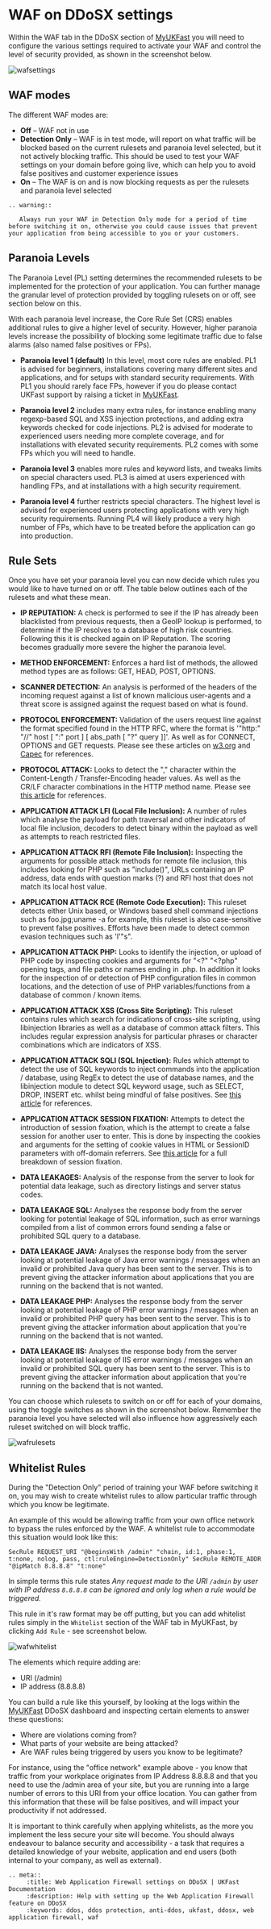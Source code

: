 # WAF on DDoSX settings

Within the WAF tab in the DDoSX section of [MyUKFast](https://my.ukfast.co.uk) you will need to configure the various settings required to activate your WAF and control the level of security provided, as shown in the screenshot below.

![wafsettings](files/wafsettings.PNG)

## WAF modes

The different WAF modes are:

- **Off** – WAF not in use
- **Detection Only** – WAF is in test mode, will report on what traffic will be blocked based on the current rulesets and paranoia level selected, but it not actively blocking traffic.  This should be used to test your WAF settings on your domain before going live, which can help you to avoid false positives and customer experience issues
- **On** – The WAF is on and is now blocking requests as per the rulesets and paranoia level selected

```eval_rst
.. warning::

   Always run your WAF in Detection Only mode for a period of time before switching it on, otherwise you could cause issues that prevent your application from being accessible to you or your customers.

```

## Paranoia Levels

The Paranoia Level (PL) setting determines the recommended rulesets to be implemented for the protection of your application.  You can further manage the granular level of protection provided by toggling rulesets on or off, see section below on this.

With each paranoia level increase, the Core Rule Set (CRS) enables additional rules to give a higher level of security. However, higher paranoia levels increase the possibility of blocking some legitimate traffic due to false alarms (also named false positives or FPs).

- **Paranoia level 1 (default)** In this level, most core rules are enabled. PL1 is advised for beginners, installations covering many different sites and applications, and for setups with standard security requirements. With PL1 you should rarely face FPs, however if you do please contact UKFast support by raising a ticket in [MyUKFast](https://my.ukfast.co.uk).

- **Paranoia level 2** includes many extra rules, for instance enabling many regexp-based SQL and XSS injection protections, and adding extra keywords checked for code injections. PL2 is advised for moderate to experienced users needing more complete coverage, and for installations with elevated security requirements. PL2 comes with some FPs which you will need to handle.

- **Paranoia level 3** enables more rules and keyword lists, and tweaks limits on special characters used. PL3 is aimed at users experienced with handling FPs, and at installations with a high security requirement.

- **Paranoia level 4** further restricts special characters. The highest level is advised for experienced users protecting applications with very high security requirements. Running PL4 will likely produce a very high number of FPs, which have to be treated before the application can go into production.

## Rule Sets

Once you have set your paranoia level you can now decide which rules you would like to have turned on or off. The table below outlines each of the rulesets and what these mean.

- **IP REPUTATION:** A check is performed to see if the IP has already been blacklisted from previous requests, then a GeoIP lookup is performed, to determine if the IP resolves to a database of high risk countries. Following this it is checked again on IP Reputation.  The scoring becomes gradually more severe the higher the paranoia level.

- **METHOD ENFORCEMENT:** Enforces a hard list of methods, the allowed method types are as follows: GET, HEAD, POST, OPTIONS.

- **SCANNER DETECTION:** An analysis is performed of the headers of the incoming request against a list of known malicious user-agents and a threat score is assigned against the request based on what is found.

- **PROTOCOL ENFORCEMENT:** Validation of the users request line against the format specified found in the HTTP RFC, where the format is '"http:" "//" host [ ":" port ] [ abs_path [ "?" query ]]'. As well as for CONNECT, OPTIONS and GET requests.  Please see these articles on [w3.org](http://www.w3.org/Protocols/rfc2616/rfc2616-sec3.html#sec3.2.1) and [Capec](http://capec.mitre.org/data/definitions/272.html) for references.

- **PROTOCOL ATTACK:** Looks to detect the "," character within the Content-Length / Transfer-Encoding header values.  As well as the CR/LF character combinations in the HTTP method name. Please see [this article](http://projects.webappsec.org/HTTP-Request-Smuggling) for references.

- **APPLICATION ATTACK LFI (Local File Inclusion):** A number of rules which analyse the payload for path traversal and other indicators of local file inclusion, decoders to detect binary within the payload as well as attempts to reach restricted files.

- **APPLICATION ATTACK RFI (Remote File Inclusion):** Inspecting the arguments for possible attack methods for remote file inclusion, this includes looking for PHP such as "include()", URLs containing an IP address, data ends with question marks (?) and RFI host that does not match its local host value.

- **APPLICATION ATTACK RCE (Remote Code Execution):** This ruleset detects either Unix based, or Windows based shell command injections such as foo.jpg;uname -a for example, this ruleset is also case-sensitive to prevent false positives. Efforts have been made to detect common evasion techniques such as 'l'"s".  

- **APPLICATION ATTACK PHP:** Looks to identify the injection, or upload of PHP code by inspecting cookies and arguments for "<?" "<?php" opening tags, and file paths or names ending in .php. In addition it looks for the inspection of or detection of PHP configuration files in common locations, and the detection of use of PHP variables/functions from a database of common / known items.

- **APPLICATION ATTACK XSS (Cross Site Scripting):** This ruleset contains rules which search for indications of cross-site scripting, using libinjection libraries as well as a database of common attack filters.  This includes regular expression analysis for particular phrases or character combinations which are indicators of XSS.

- **APPLICATION ATTACK SQLI (SQL Injection):**
Rules which attempt to detect the use of SQL keywords to inject commands into the application / database, using RegEx to detect the use of database names, and the libinjection module to detect SQL keyword usage, such as SELECT, DROP, INSERT etc. whilst being mindful of false positives.  See [this article](http://websec.ca/kb/sql_injection) for references.

- **APPLICATION ATTACK SESSION FIXATION:** Attempts to detect the introduction of session fixation, which is the attempt to create a false session for another user to enter.  This is done by inspecting the cookies and arguments for the setting of cookie values in HTML or SessionID parameters with off-domain referrers.  See [this article](http://projects.webappsec.org/w/page/13246960/Session%20Fixation) for a full breakdown of session fixation.

- **DATA LEAKAGES:** Analysis of the response from the server to look for potential data leakage, such as directory listings and server status codes.

- **DATA LEAKAGE SQL:**
Analyses the response body from the server looking for potential leakage of SQL information, such as error warnings compiled from a list of common errors found sending a false or prohibited SQL query to a database.  

- **DATA LEAKAGE JAVA:** Analyses the response body from the server looking at potential leakage of Java error warnings / messages when an invalid or prohibited Java query has been sent to the server.  This is to prevent giving the attacker information about applications that you are running on the backend that is not wanted.

- **DATA LEAKAGE PHP:**
Analyses the response body from the server looking at potential leakage of PHP error warnings / messages when an invalid or prohibited PHP query has been sent to the server.  This is to prevent giving the attacker information about application that you're running on the backend that is not wanted.

- **DATA LEAKAGE IIS:** Analyses the response body from the server looking at potential leakage of IIS error warnings / messages when an invalid or prohibited SQL query has been sent to the server.  This is to prevent giving the attacker information about application that you're running on the backend that is not wanted.

You can choose which rulesets to switch on or off for each of your domains, using the toggle switches as shown in the screenshot below.  Remember the paranoia level you have selected will also influence how aggressively each ruleset switched on will block traffic.

![wafrulesets](files/wafrulesets.PNG)

## Whitelist Rules

During the "Detection Only" period of training your WAF before switching it on, you may wish to create whitelist rules to allow particular traffic through which you know be legitimate.  

An example of this would be allowing traffic from your own office network to bypass the rules enforced by the WAF.  A whitelist rule to accommodate this situation would look like this:

`SecRule REQUEST_URI "@beginsWith /admin" "chain, id:1, phase:1, t:none, nolog, pass, ctl:ruleEngine=DetectionOnly" SecRule REMOTE_ADDR "@ipMatch 8.8.8.8" "t:none"`

In simple terms this rule states *Any request made to the URI `/admin` by user with IP address `8.8.8.8` can be ignored and only log when a rule would be triggered.*

This rule in it's raw format may be off putting, but you can add whitelist rules simply in the `Whitelist` section of the WAF tab in MyUKFast, by clicking `Add Rule` - see screenshot below.

![wafwhitelist](files/wafwhitelist.PNG)

The elements which require adding are:
- URI (/admin)
- IP address (8.8.8.8)

You can build a rule like this yourself, by looking at the logs within the [MyUKFast](https://my.ukfast.co.uk) DDoSX dashboard and inspecting certain elements to answer these questions:

- Where are violations coming from?  
- What parts of your website are being attacked?
- Are WAF rules being triggered by users you know to be legitimate?

For instance, using the "office network" example above - you know that traffic from your workplace originates from IP Address 8.8.8.8 and that you need to use the /admin area of your site, but you are running into a large number of errors to this URI from your office location.  You can gather from this information that these will be false positives, and will impact your productivity if not addressed.

It is important to think carefully when applying whitelists, as the more you implement the less secure your site will become. You should always endeavour to balance security and accessibility - a task that requires a detailed knowledge of your website, application and end users (both internal to your company, as well as external).


```eval_rst
.. meta::
     :title: Web Application Firewall settings on DDoSX | UKFast Documentation
     :description: Help with setting up the Web Application Firewall feature on DDoSX
     :keywords: ddos, ddos protection, anti-ddos, ukfast, ddosx, web application firewall, waf
```
